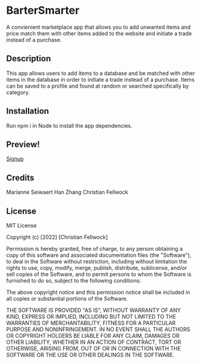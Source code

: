 # BarterSmarter
A convienient marketplace app that allows you to add unwanted items and price match them with other items added to the website and initiate a trade instead of a purchase.

## Description
This app allows users to add items to a database and be matched with other items in the database in order to initiate a trade instead of a purchase. Items can be saved to a profile and found at random or searched specifically by category.

## Installation
Run npm i in Node to install the app dependencies.

## Preview!
[Signup](Screenshots/Signup.png)

## Credits
Marianne Seiwaert
Han Zhang
Christian Fellwock

## License 

MIT License

Copyright (c) [2022] [Christian Fellwock]

Permission is hereby granted, free of charge, to any person obtaining a copy
of this software and associated documentation files (the "Software"), to deal
in the Software without restriction, including without limitation the rights
to use, copy, modify, merge, publish, distribute, sublicense, and/or sell
copies of the Software, and to permit persons to whom the Software is
furnished to do so, subject to the following conditions:

The above copyright notice and this permission notice shall be included in all
copies or substantial portions of the Software.

THE SOFTWARE IS PROVIDED "AS IS", WITHOUT WARRANTY OF ANY KIND, EXPRESS OR
IMPLIED, INCLUDING BUT NOT LIMITED TO THE WARRANTIES OF MERCHANTABILITY,
FITNESS FOR A PARTICULAR PURPOSE AND NONINFRINGEMENT. IN NO EVENT SHALL THE
AUTHORS OR COPYRIGHT HOLDERS BE LIABLE FOR ANY CLAIM, DAMAGES OR OTHER
LIABILITY, WHETHER IN AN ACTION OF CONTRACT, TORT OR OTHERWISE, ARISING FROM,
OUT OF OR IN CONNECTION WITH THE SOFTWARE OR THE USE OR OTHER DEALINGS IN THE
SOFTWARE.
